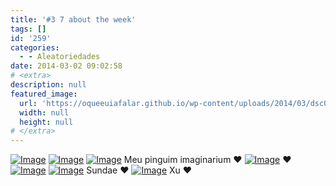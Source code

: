 ```yaml
---
title: '#3 7 about the week'
tags: []
id: '259'
categories:
  - - Aleatoriedades
date: 2014-03-02 09:02:58
# <extra>
description: null
featured_image: 
  url: 'https://oqueeuiafalar.github.io/wp-content/uploads/2014/03/dsc02211.jpg?w=650'
  width: null
  height: null
# </extra>
---
```


[![Image](http://162.243.62.160/wp-content/uploads/2014/03/dsc02211.jpg?w=650)](http://162.243.62.160/wp-content/uploads/2014/03/dsc02211.jpg) [![Image](http://162.243.62.160/wp-content/uploads/2014/03/dsc02212.jpg?w=650)](http://162.243.62.160/wp-content/uploads/2014/03/dsc02212.jpg) [![Image](http://162.243.62.160/wp-content/uploads/2014/03/dsc02225.jpg?w=650)](http://162.243.62.160/wp-content/uploads/2014/03/dsc02225.jpg) Meu pinguim imaginarium ♥ [![Image](http://162.243.62.160/wp-content/uploads/2014/03/dsc02217.jpg?w=650)](http://162.243.62.160/wp-content/uploads/2014/03/dsc02217.jpg) ♥ [![Image](http://162.243.62.160/wp-content/uploads/2014/03/dsc02227.jpg?w=650)](http://162.243.62.160/wp-content/uploads/2014/03/dsc02227.jpg) [![Image](http://162.243.62.160/wp-content/uploads/2014/03/dsc02228.jpg?w=650)](http://162.243.62.160/wp-content/uploads/2014/03/dsc02228.jpg) Sundae ♥ [![Image](http://162.243.62.160/wp-content/uploads/2014/03/dsc02244.jpg?w=650)](http://162.243.62.160/wp-content/uploads/2014/03/dsc02244.jpg) Xu ♥
